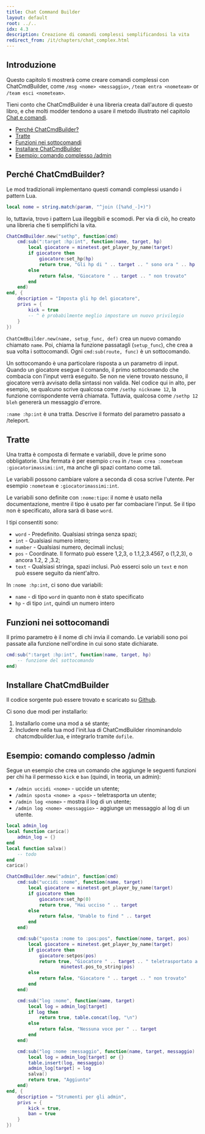 ```yaml
---
title: Chat Command Builder
layout: default
root: ../..
idx: 4.3
description: Creazione di comandi complessi semplificandosi la vita
redirect_from: /it/chapters/chat_complex.html
---
```


## Introduzione <!-- omit in toc -->

Questo capitolo ti mostrerà come creare comandi complessi con ChatCmdBuilder, come `/msg <nome> <messaggio>`, `/team entra <nometeam>` or `/team esci <nometeam>`.

Tieni conto che ChatCmdBuilder è una libreria creata dall'autore di questo libro, e che molti modder tendono a usare il metodo illustrato nel capitolo [Chat e comandi](chat.html#complex-subcommands).

- [Perché ChatCmdBuilder?](#perche-chatcmdbuilder)
- [Tratte](#tratte)
- [Funzioni nei sottocomandi](#funzioni-nei-sottocomandi)
- [Installare ChatCmdBuilder](#installare-chatcmdbuilder)
- [Esempio: comando complesso /admin](#esempio-comando-complesso-admin)

## Perché ChatCmdBuilder?

Le mod tradizionali implementano questi comandi complessi usando i pattern Lua.

```lua
local nome = string.match(param, "^join ([%a%d_-]+)")
```

Io, tuttavia, trovo i pattern Lua illeggibili e scomodi.
Per via di ciò, ho creato una libreria che ti semplifichi la vita.

```lua
ChatCmdBuilder.new("sethp", function(cmd)
    cmd:sub(":target :hp:int", function(name, target, hp)
        local giocatore = minetest.get_player_by_name(target)
        if giocatore then
            giocatore:set_hp(hp)
            return true, "Gli hp di " .. target .. " sono ora " .. hp
        else
            return false, "Giocatore " .. target .. " non trovato"
        end
    end)
end, {
    description = "Imposta gli hp del giocatore",
    privs = {
        kick = true
        -- ^ è probabilmente meglio impostare un nuovo privilegio
    }
})
```

`ChatCmdBuilder.new(name, setup_func, def)` crea un nuovo comando chiamato `name`.
Poi, chiama la funzione passatagli (`setup_func`), che crea a sua volta i sottocomandi.
Ogni `cmd:sub(route, func)` è un sottocomando.

Un sottocomando è una particolare risposta a un parametro di input.
Quando un giocatore esegue il comando, il primo sottocomando che combacia con l'input verrà eseguito.
Se non ne viene trovato nessuno, il giocatore verrà avvisato della sintassi non valida.
Nel codice qui in alto, per esempio, se qualcuno scrive qualcosa come `/sethp nickname 12`, la funzione corrispondente verrà chiamata.
Tuttavia, qualcosa come `/sethp 12 bleh` genererà un messaggio d'errore.

`:name :hp:int` è una tratta.
Descrive il formato del parametro passato a /teleport.

## Tratte

Una tratta è composta di fermate e variabili, dove le prime sono obbligatorie.
Una fermata è per esempio `crea` in `/team crea :nometeam :giocatorimassimi:int`, ma anche gli spazi contano come tali.

Le variabili possono cambiare valore a seconda di cosa scrive l'utente. Per esempio `:nometeam` e `:giocatorimassimi:int`.

Le variabili sono definite con `:nome:tipo`: il nome è usato nella documentazione, mentre il tipo è usato per far combaciare l'input.
Se il tipo non è specificato, allora sarà di base `word`.

I tipi consentiti sono:

* `word`   - Predefinito. Qualsiasi stringa senza spazi;
* `int`    - Qualsiasi numero intero;
* `number` - Qualsiasi numero, decimali inclusi;
* `pos`    - Coordinate. Il formato può essere 1,2,3, o 1.1,2,3.4567, o (1,2,3), o ancora 1.2, 2 ,3.2;
* `text`   - Qualsiasi stringa, spazi inclusi. Può esserci solo un `text` e non può essere seguito da nient'altro.

In `:nome :hp:int`, ci sono due variabili:

* `name` - di tipo `word` in quanto non è stato specificato
* `hp` - di tipo `int`, quindi un numero intero

## Funzioni nei sottocomandi

Il primo parametro è il nome di chi invia il comando. Le variabili sono poi passate alla funzione nell'ordine in cui sono state dichiarate.

```lua
cmd:sub(":target :hp:int", function(name, target, hp)
    -- funzione del sottocomando
end)
```

## Installare ChatCmdBuilder

Il codice sorgente può essere trovato e scaricato su
[Github](https://github.com/rubenwardy/ChatCmdBuilder/).

Ci sono due modi per installarlo:

1. Installarlo come una mod a sé stante;
2. Includere nella tua mod l'init.lua di ChatCmdBuilder rinominandolo chatcmdbuilder.lua, e integrarlo tramite `dofile`.

## Esempio: comando complesso /admin

Segue un esempio che crea un comando che aggiunge le seguenti funzioni per chi ha il permesso `kick` e `ban` (quindi, in teoria, un admin):

* `/admin uccidi <nome>` - uccide un utente;
* `/admin sposta <nome> a <pos>` - teletrasporta un utente;
* `/admin log <nome>` - mostra il log di un utente;
* `/admin log <nome> <messaggio>` - aggiunge un messaggio al log di un utente.

```lua
local admin_log
local function carica()
    admin_log = {}
end
local function salva()
    -- todo
end
carica()

ChatCmdBuilder.new("admin", function(cmd)
    cmd:sub("uccidi :nome", function(name, target)
        local giocatore = minetest.get_player_by_name(target)
        if giocatore then
            giocatore:set_hp(0)
            return true, "Hai ucciso " .. target
        else
            return false, "Unable to find " .. target
        end
    end)

    cmd:sub("sposta :nome to :pos:pos", function(nome, target, pos)
        local giocatore = minetest.get_player_by_name(target)
        if giocatore then
            giocatore:setpos(pos)
            return true, "Giocatore " .. target .. " teletrasportato a " ..
                    minetest.pos_to_string(pos)
        else
            return false, "Giocatore " .. target .. " non trovato"
        end
    end)

    cmd:sub("log :nome", function(name, target)
        local log = admin_log[target]
        if log then
            return true, table.concat(log, "\n")
        else
            return false, "Nessuna voce per " .. target
        end
    end)

    cmd:sub("log :nome :messaggio", function(name, target, messaggio)
        local log = admin_log[target] or {}
        table.insert(log, messaggio)
        admin_log[target] = log
        salva()
        return true, "Aggiunto"
    end)
end, {
    description = "Strumenti per gli admin",
    privs = {
        kick = true,
        ban = true
    }
})
```

